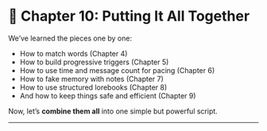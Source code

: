 # 📘 Chapter 10: Putting It All Together

We’ve learned the pieces one by one:

* How to match words (Chapter 4)
* How to build progressive triggers (Chapter 5)
* How to use time and message count for pacing (Chapter 6)
* How to fake memory with notes (Chapter 7)
* How to use structured lorebooks (Chapter 8)
* And how to keep things safe and efficient (Chapter 9)

Now, let’s **combine them all** into one simple but powerful script.

---
